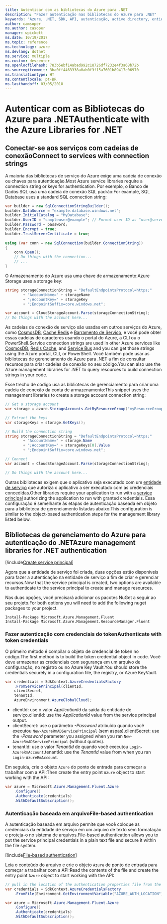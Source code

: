 ```yaml
---
title: Autenticar com as bibliotecas do Azure para .NET
description: "Fazer autenticação nas bibliotecas do Azure para .NET"
keywords: "Azure, .NET, SDK, API, autenticação, active directory, entidade de serviço"
author: camsoper
ms.author: casoper
manager: wpickett
ms.date: 10/19/2017
ms.topic: reference
ms.technology: azure
ms.devlang: dotnet
ms.service: multiple
ms.custom: devcenter
ms.openlocfilehash: 783b5ebf14abad992c18726df7232e4f3a68b72b
ms.sourcegitcommit: 3ba0ff4463338a0ab0f3f15a7601b89417c06970
ms.translationtype: HT
ms.contentlocale: pt-BR
ms.lasthandoff: 03/05/2018
---
```

# <a name="authenticate-with-the-azure-libraries-for-net"></a><span data-ttu-id="8c98e-104">Autenticar com as Bibliotecas do Azure para .NET</span><span class="sxs-lookup"><span data-stu-id="8c98e-104">Authenticate with the Azure Libraries for .NET</span></span>

## <a name="connect-to-services-with-connection-strings"></a><span data-ttu-id="8c98e-105">Conectar-se aos serviços com cadeias de conexão</span><span class="sxs-lookup"><span data-stu-id="8c98e-105">Connect to services with connection strings</span></span>

<span data-ttu-id="8c98e-106">A maioria das bibliotecas de serviço do Azure exige uma cadeia de conexão ou chaves para autenticação.</span><span class="sxs-lookup"><span data-stu-id="8c98e-106">Most Azure service libraries require a connection string or keys for authentication.</span></span> <span data-ttu-id="8c98e-107">Por exemplo, o Banco de Dados SQL usa uma cadeia de conexão SQL padrão:</span><span class="sxs-lookup"><span data-stu-id="8c98e-107">For example, SQL Database uses a standard SQL connection string:</span></span>

```csharp
var builder = new SqlConnectionStringBuilder();
builder.DataSource = "example.database.windows.net";
builder.InitialCatalog = "MyDatabase";
builder.UserID = "sampleuser@example"; // Format user ID as "user@server"
builder.Password = password;
builder.Encrypt = true;
builder.TrustServerCertificate = true;
                
using (var conn = new SqlConnection(builder.ConnectionString))
{
    conn.Open();
    // Do things with the connection...
    // ...
}
```

<span data-ttu-id="8c98e-108">O Armazenamento do Azure usa uma chave de armazenamento:</span><span class="sxs-lookup"><span data-stu-id="8c98e-108">Azure Storage uses a storage key:</span></span>

```csharp
string storageConnectionString = "DefaultEndpointsProtocol=https;"
        + "AccountName=" + storageName
        + ";AccountKey=" + storageKey
        + ";EndpointSuffix=core.windows.net";

var account = CloudStorageAccount.Parse(storageConnectionString);
// Do things with the account here...
```

<span data-ttu-id="8c98e-109">As cadeias de conexão de serviço são usadas em outros serviços do Azure, como [CosmosDB](/azure/documentdb/documentdb-dotnet-application#a-nametoc395637769astep-5-wiring-up-azure-cosmos-db), [Cache Redis](/azure/redis-cache/cache-dotnet-how-to-use-azure-redis-cache) e [Barramento de Serviço](/azure/service-bus-messaging/service-bus-dotnet-get-started-with-queues), e você pode obter essas cadeias de caracteres usando o portal do Azure, a CLI ou o PowerShell.</span><span class="sxs-lookup"><span data-stu-id="8c98e-109">Service connection strings are used in other Azure services like [CosmosDB](/azure/documentdb/documentdb-dotnet-application#a-nametoc395637769astep-5-wiring-up-azure-cosmos-db), [Redis Cache](/azure/redis-cache/cache-dotnet-how-to-use-azure-redis-cache), and [Service Bus](/azure/service-bus-messaging/service-bus-dotnet-get-started-with-queues) and you can get those strings using the Azure portal, CLI, or PowerShell.</span></span>  <span data-ttu-id="8c98e-110">Você também pode usar as bibliotecas de gerenciamento do Azure para .NET a fim de consultar recursos para criar cadeias de conexão no seu código.</span><span class="sxs-lookup"><span data-stu-id="8c98e-110">You can also use the Azure management libraries for .NET to query resources to build connection strings in your code.</span></span> 

<span data-ttu-id="8c98e-111">Esse trecho de código usa as bibliotecas de gerenciamento para criar uma cadeia de conexão da conta de armazenamento:</span><span class="sxs-lookup"><span data-stu-id="8c98e-111">This snippet uses the management libraries to create a storage account connection string:</span></span>

```csharp
// Get a storage account
var storage = azure.StorageAccounts.GetByResourceGroup("myResourceGroup", "myStorageAccount");

// Extract the keys
var storageKeys = storage.GetKeys();

// Build the connection string
string storageConnectionString = "DefaultEndpointsProtocol=https;"
        + "AccountName=" + storage.Name
        + ";AccountKey=" + storageKeys[0].Value
        + ";EndpointSuffix=core.windows.net";

// Connect
var account = CloudStorageAccount.Parse(storageConnectionString);

// Do things with the account here...
```

<span data-ttu-id="8c98e-112">Outras bibliotecas exigem que o aplicativo seja executado com um [entidade de serviço](https://docs.microsoft.com/azure/active-directory/develop/active-directory-application-objects) que autoriza o aplicativo a ser executado com as credenciais concedidas.</span><span class="sxs-lookup"><span data-stu-id="8c98e-112">Other libraries require your application to run with a [service principal](https://docs.microsoft.com/azure/active-directory/develop/active-directory-application-objects) authorizing the application to run with granted credentials.</span></span> <span data-ttu-id="8c98e-113">Essa configuração é semelhante às etapas de autenticação baseada em objeto para a biblioteca de gerenciamento listadas abaixo.</span><span class="sxs-lookup"><span data-stu-id="8c98e-113">This configuration is similar to the object-based authentication steps for the management library listed below.</span></span>

## <a name="mgmt-auth"></a><span data-ttu-id="8c98e-114">Bibliotecas de gerenciamento do Azure para autenticação do .NET</span><span class="sxs-lookup"><span data-stu-id="8c98e-114">Azure management libraries for .NET authentication</span></span>

[!include[Create service principal](includes/create-sp.md)]

<span data-ttu-id="8c98e-115">Agora que a entidade de serviço foi criada, duas opções estão disponíveis para fazer a autenticação na entidade de serviço a fim de criar e gerenciar recursos.</span><span class="sxs-lookup"><span data-stu-id="8c98e-115">Now that the service principal is created, two options are available to authenticate to the service principal to create and manage resources.</span></span>

<span data-ttu-id="8c98e-116">Nas duas opções, você precisará adicionar os pacotes NuGet a seguir ao seu projeto.</span><span class="sxs-lookup"><span data-stu-id="8c98e-116">For both options you will need to add the following nuget packages to your project.</span></span>

```
Install-Package Microsoft.Azure.Management.Fluent
Install-Package Microsoft.Azure.Management.ResourceManager.Fluent
```

### <a name="authenticate-with-token-credentials"></a><span data-ttu-id="8c98e-117">Fazer autenticação com credenciais do token</span><span class="sxs-lookup"><span data-stu-id="8c98e-117">Authenticate with token credentials</span></span>

<span data-ttu-id="8c98e-118">O primeiro método é compilar o objeto de credencial de token no código.</span><span class="sxs-lookup"><span data-stu-id="8c98e-118">The first method is to build the token credential object in code.</span></span>  <span data-ttu-id="8c98e-119">Você deve armazenar as credenciais com segurança em um arquivo de configuração, no registro ou no Azure Key Vault.</span><span class="sxs-lookup"><span data-stu-id="8c98e-119">You should store the credentials securely in a configuration file, the registry, or Azure KeyVault.</span></span>

```csharp
var credentials = SdkContext.AzureCredentialsFactory
    .FromServicePrincipal(clientId,
    clientSecret,
    tenantId, 
    AzureEnvironment.AzureGlobalCloud);
```

- <span data-ttu-id="8c98e-120">clientId: use o valor *ApplicationId* da saída da entidade de serviço.</span><span class="sxs-lookup"><span data-stu-id="8c98e-120">clientId: use the *ApplicationId* value from the service principal output.</span></span>
- <span data-ttu-id="8c98e-121">clientSecret: use o parâmetro *-Password* atribuído quando você executou `New-AzureRmADServicePrincipal` (sem aspas).</span><span class="sxs-lookup"><span data-stu-id="8c98e-121">clientSecret: use the *-Password* parameter you assigned when you ran `New-AzureRmADServicePrincipal` (without quotes).</span></span>
- <span data-ttu-id="8c98e-122">tenantId: use o valor *TenantId* de quando você executou `Login-AzureRmAccount`.</span><span class="sxs-lookup"><span data-stu-id="8c98e-122">tenantId: use the *TenantId* value from when you ran `Login-AzureRmAccount`.</span></span>

<span data-ttu-id="8c98e-123">Em seguida, crie o objeto `Azure` do ponto de entrada para começar a trabalhar com a API:</span><span class="sxs-lookup"><span data-stu-id="8c98e-123">Then create the entry point `Azure` object to start working with the API:</span></span>

```csharp
var azure = Microsoft.Azure.Management.Fluent.Azure
    .Configure()
    .Authenticate(credentials)
    .WithDefaultSubscription();
```

### <a name="mgmt-file"></a><span data-ttu-id="8c98e-124">Autenticação baseada em arquivo</span><span class="sxs-lookup"><span data-stu-id="8c98e-124">File-based authentication</span></span>

<span data-ttu-id="8c98e-125">A autenticação baseada em arquivo permite que você coloque as credenciais da entidade de serviço em um arquivo de texto sem formatação e proteja-o no sistema de arquivos.</span><span class="sxs-lookup"><span data-stu-id="8c98e-125">File-based authentication allows you to put the service principal credentials in a plain text file and secure it within the file system.</span></span>

[!include[File-based authentication](includes/file-based-auth.md)]

<span data-ttu-id="8c98e-126">Leia o conteúdo do arquivo e crie o objeto `Azure` de ponto de entrada para começar a trabalhar com a API:</span><span class="sxs-lookup"><span data-stu-id="8c98e-126">Read the contents of the file and create the entry point `Azure` object to start working with the API:</span></span>

```csharp
// pull in the location of the authentication properties file from the environment 
var credentials = SdkContext.AzureCredentialsFactory
    .FromFile(Environment.GetEnvironmentVariable("AZURE_AUTH_LOCATION"));

var azure = Microsoft.Azure.Management.Fluent.Azure
    .Configure()
    .Authenticate(credentials)
    .WithDefaultSubscription();
```
